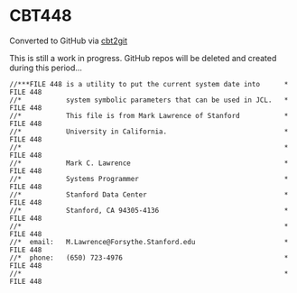 # CBT448
Converted to GitHub via [cbt2git](https://github.com/wizardofzos/cbt2git)

This is still a work in progress. GitHub repos will be deleted and created during this period...

```
//***FILE 448 is a utility to put the current system date into      *   FILE 448
//*           system symbolic parameters that can be used in JCL.   *   FILE 448
//*           This file is from Mark Lawrence of Stanford           *   FILE 448
//*           University in California.                             *   FILE 448
//*                                                                 *   FILE 448
//*           Mark C. Lawrence                                      *   FILE 448
//*           Systems Programmer                                    *   FILE 448
//*           Stanford Data Center                                  *   FILE 448
//*           Stanford, CA 94305-4136                               *   FILE 448
//*                                                                 *   FILE 448
//*  email:   M.Lawrence@Forsythe.Stanford.edu                      *   FILE 448
//*  phone:   (650) 723-4976                                        *   FILE 448
//*                                                                 *   FILE 448
```
